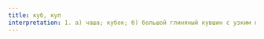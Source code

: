 ```yaml
---
title: куб, куп
interpretation: 1. а) чаша; кубок; б) большой глиняный кувшин с узким горлом; 2. а) группа народов у ногайцев; б) кибиточное селение у ногайцев
---
```

